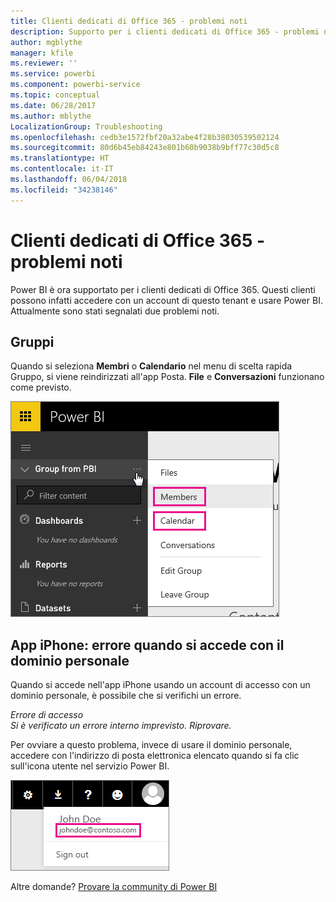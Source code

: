 ```yaml
---
title: Clienti dedicati di Office 365 - problemi noti
description: Supporto per i clienti dedicati di Office 365 - problemi noti. In questo argomento vengono descritti i problemi specifici di un cliente dedicato di Office 365. Ciò include le limitazioni per la funzionalità del gruppo, nonché l'app per iPhone con domini personali.
author: mgblythe
manager: kfile
ms.reviewer: ''
ms.service: powerbi
ms.component: powerbi-service
ms.topic: conceptual
ms.date: 06/28/2017
ms.author: mblythe
LocalizationGroup: Troubleshooting
ms.openlocfilehash: cedb3e1572fbf20a32abe4f28b38030539502124
ms.sourcegitcommit: 80d6b45eb84243e801b60b9038b9bff77c30d5c8
ms.translationtype: HT
ms.contentlocale: it-IT
ms.lasthandoff: 06/04/2018
ms.locfileid: "34238146"
---
```

# <a name="office-365-dedicated-customers---known-issues"></a>Clienti dedicati di Office 365 - problemi noti
Power BI è ora supportato per i clienti dedicati di Office 365.  Questi clienti possono infatti accedere con un account di questo tenant e usare Power BI. Attualmente sono stati segnalati due problemi noti.

## <a name="groups"></a>Gruppi
Quando si seleziona **Membri** o **Calendario** nel menu di scelta rapida Gruppo, si viene reindirizzati all'app Posta.  **File** e **Conversazioni** funzionano come previsto.

![](media/service-admin-office-365-dedicated-known-issues/group-menu.png)

## <a name="iphone-app---sign-in-with-vanity-domain-leads-to-error"></a>App iPhone: errore quando si accede con il dominio personale
Quando si accede nell'app iPhone usando un account di accesso con un dominio personale, è possibile che si verifichi un errore.

*Errore di accesso*  
*Si è verificato un errore interno imprevisto. Riprovare.*

Per ovviare a questo problema, invece di usare il dominio personale, accedere con l'indirizzo di posta elettronica elencato quando si fa clic sull'icona utente nel servizio Power BI.

![](media/service-admin-office-365-dedicated-known-issues/sign-in-address.png)

Altre domande? [Provare la community di Power BI](http://community.powerbi.com/)

